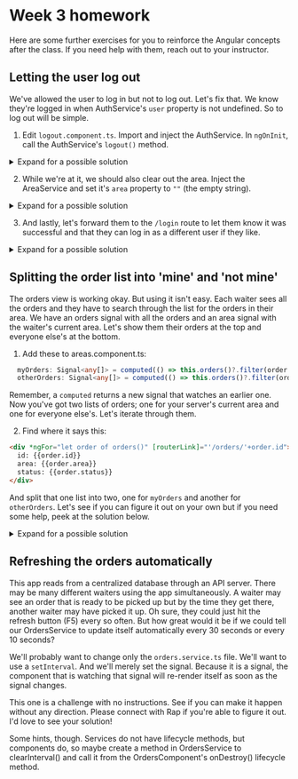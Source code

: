 
# Week 3 homework
Here are some further exercises for you to reinforce the Angular concepts after the class. If you need help with them, reach out to your instructor.

## Letting the user log out
We've allowed the user to log in but not to log out. Let's fix that. We know they're logged in when AuthService's `user` property is not undefined. So to log out will be simple.

1. Edit `logout.component.ts`. Import and inject the AuthService. In `ngOnInit`, call the AuthService's `logout()` method.
<details>
<summary>Expand for a possible solution</summary>

```typescript
export class LogoutComponent {
  constructor(
    private _authService: AuthService) { }

  ngOnInit() {
    this._authService.logout();
  };
}
```
</details>

2. While we're at it, we should also clear out the area. Inject the AreaService and set it's `area` property to `""` (the empty string).

<details>
<summary>Expand for a possible solution</summary>

```typescript
export class LogoutComponent {
  constructor(
    private _authService: AuthService,
    private _areaService: AreaService) { }

  ngOnInit() {
    this._authService.logout();
    this._areaService.area.set("");
  };
}
```
</details>

3. And lastly, let's forward them to the `/login` route to let them know it was successful and that they can log in as a different user if they like.
<details>
<summary>Expand for a possible solution</summary>

```typescript
export class LogoutComponent {
  constructor(
    private _authService: AuthService,
    private _areaService: AreaService,
    private _router: Router) { }

  ngOnInit() {
    this._authService.logout();
    this._areaService.area.set("");
    this._router.navigate(['/login']);
  };
}
```
</details>


## Splitting the order list into 'mine' and 'not mine'
The orders view is working okay. But using it isn't easy. Each waiter sees all the orders and they have to search through the list for the orders in their area. We have an orders signal with all the orders and an area signal with the waiter's current area. Let's show them their orders at the top and everyone else's at the bottom.

1. Add these to areas.component.ts:
```typescript
  myOrders: Signal<any[]> = computed(() => this.orders()?.filter(order => order.area === this.area()));
  otherOrders: Signal<any[]> = computed(() => this.orders()?.filter(order => order.area !== this.area()));
```
Remember, a `computed` returns a new signal that watches an earlier one. Now you've got two lists of orders; one for your server's current area and one for everyone else's. Let's iterate through them.

2. Find where it says this:
```html
<div *ngFor="let order of orders()" [routerLink]="'/orders/'+order.id">
  id: {{order.id}}
  area: {{order.area}}
  status: {{order.status}}
</div>
```
And split that one list into two, one for `myOrders` and another for `otherOrders`. Let's see if you can figure it out on your own but if you need some help, peek at the solution below.
<details>
<summary>Expand for a possible solution</summary>

```html
<h1>My orders</h1>
<div *ngFor="let order of myOrders()" [routerLink]="'/orders/'+order.id" [class]="getCssClass(order)">
  id: {{order.id}}
  area: {{order.area}}
  status: {{order.status}}
</div>

<h1>Other orders</h1>
<div *ngFor="let order of otherOrders()" [routerLink]="'/orders/'+order.id" [class]="getCssClass(order)">
  id: {{order.id}}
  area: {{order.area}}
  status: {{order.status}}
</div>
```
</details>


## Refreshing the orders automatically
This app reads from a centralized database through an API server. There may be many different waiters using the app simultaneously. A waiter may see an order that is ready to be picked up but by the time they get there, another waiter may have picked it up. Oh sure, they could just hit the refresh button (F5) every so often. But how great would it be if we could tell our OrdersService to update itself automatically every 30 seconds or every 10 seconds?

We'll probably want to change only the `orders.service.ts` file. We'll want to use a `setInterval`. And we'll merely set the signal. Because it is a signal, the component that is watching that signal will re-render itself as soon as the signal changes.

This one is a challenge with no instructions. See if you can make it happen without any direction. Please connect with Rap if you're able to figure it out. I'd love to see your solution!

Some hints, though. Services do not have lifecycle methods, but components do, so maybe create a method in OrdersService to clearInterval() and call it from the OrdersComponent's onDestroy() lifecycle method.